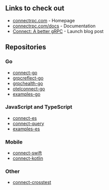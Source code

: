 ## Links to check out

- [connectrpc.com](https://connectrpc.com) - Homepage
- [connectrpc.com/docs](https://connectrpc.com/docs) - Documentation
- [Connect: A better gRPC](https://buf.build/blog/connect-a-better-grpc) - Launch blog post

## Repositories

### Go

- [connect-go](https://github.com/connectrpc/connect-go)
- [grpcreflect-go](https://github.com/connectrpc/grpcreflect-go)
- [grpchealth-go](https://github.com/connectrpc/grpchealth-go)
- [otelconnect-go](https://github.com/connectrpc/otelconnect-go)
- [examples-go](https://github.com/connectrpc/examples-go)

### JavaScript and TypeScript

- [connect-es](https://github.com/bufbuild/connect-es)
- [connect-query](https://github.com/bufbuild/connect-query)
- [examples-es](https://github.com/connectrpc/examples-es)

### Mobile

- [connect-swift](https://github.com/bufbuild/connect-swift)
- [connect-kotlin](https://github.com/bufbuild/connect-kotlin)

### Other

- [connect-crosstest](https://github.com/bufbuild/connect-crosstest)
